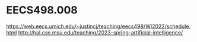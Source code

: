 # EECS498.008
https://web.eecs.umich.edu/~justincj/teaching/eecs498/WI2022/schedule.html
http://hal.cse.msu.edu/teaching/2023-spring-artificial-intelligence/
